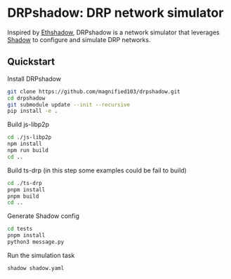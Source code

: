 # DRPshadow: DRP network simulator

Inspired by [Ethshadow](https://github.com/ethereum/ethshadow), DRPshadow is a network simulator that leverages [Shadow](https://github.com/shadow/shadow) to configure and simulate DRP networks.

## Quickstart
Install DRPshadow

```sh
git clone https://github.com/magnified103/drpshadow.git
cd drpshadow
git submodule update --init --recursive
pip install -e .
```

Build js-libp2p
```sh
cd ./js-libp2p
npm install
npm run build
cd ..
```

Build ts-drp (in this step some examples could be fail to build)
```sh
cd ./ts-drp
pnpm install
pnpm build
cd ..
```

Generate Shadow config

```sh
cd tests
pnpm install
python3 message.py
```

Run the simulation task

```sh
shadow shadow.yaml
```
